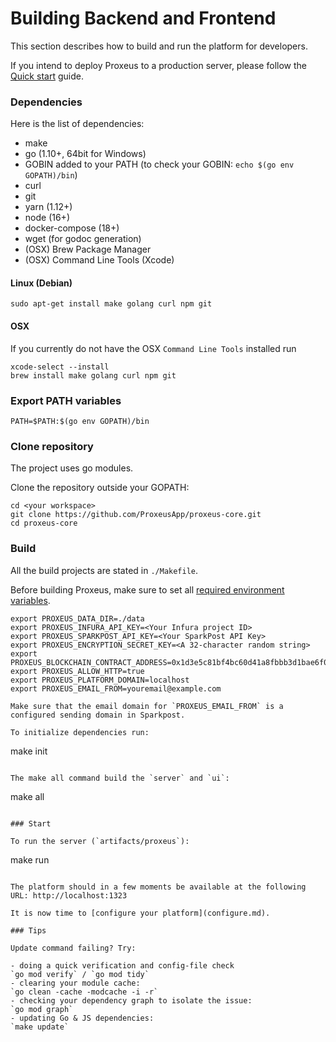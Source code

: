# Building Backend and Frontend

This section describes how to build and run the platform for developers.

If you intend to deploy Proxeus to a production server, please follow the [Quick start](README) guide.

### Dependencies

Here is the list of dependencies:

+ make
+ go (1.10+, 64bit for Windows)
+ GOBIN added to your PATH (to check your GOBIN: `echo $(go env GOPATH)/bin`)
+ curl
+ git
+ yarn (1.12+)
+ node (16+)
+ docker-compose (18+)
+ wget (for godoc generation)
+ (OSX) Brew Package Manager
+ (OSX) Command Line Tools (Xcode)


#### Linux (Debian)

```
sudo apt-get install make golang curl npm git
```

#### OSX

If you currently do not have the OSX `Command Line Tools` installed run

```
xcode-select --install
brew install make golang curl npm git
```

### Export PATH variables
```
PATH=$PATH:$(go env GOPATH)/bin
```

### Clone repository

The project uses go modules.

Clone the repository outside your GOPATH:
```
cd <your workspace>
git clone https://github.com/ProxeusApp/proxeus-core.git
cd proxeus-core
```

### Build

All the build projects are stated in `./Makefile`.

Before building Proxeus, make sure to set all [required environment variables](../README.md#quick-start-with-docker).
```
export PROXEUS_DATA_DIR=./data
export PROXEUS_INFURA_API_KEY=<Your Infura project ID>
export PROXEUS_SPARKPOST_API_KEY=<Your SparkPost API Key>
export PROXEUS_ENCRYPTION_SECRET_KEY=<A 32-character random string>
export PROXEUS_BLOCKCHAIN_CONTRACT_ADDRESS=0x1d3e5c81bf4bc60d41a8fbbb3d1bae6f03a75f71
export PROXEUS_ALLOW_HTTP=true
export PROXEUS_PLATFORM_DOMAIN=localhost
export PROXEUS_EMAIL_FROM=youremail@example.com

Make sure that the email domain for `PROXEUS_EMAIL_FROM` is a configured sending domain in Sparkpost.

To initialize dependencies run:
```
make init
```

The make all command build the `server` and `ui`:
```
make all
```

### Start

To run the server (`artifacts/proxeus`):

```
make run
```

The platform should in a few moments be available at the following URL: http://localhost:1323

It is now time to [configure your platform](configure.md).

### Tips

Update command failing? Try:

- doing a quick verification and config-file check
`go mod verify` / `go mod tidy`
- clearing your module cache:
`go clean -cache -modcache -i -r`
- checking your dependency graph to isolate the issue:
`go mod graph`
- updating Go & JS dependencies:
`make update`
